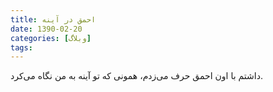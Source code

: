 ```yaml
---
title: احمق در آینه
date: 1390-02-20
categories: [وبلاگ]
tags:
---
```


داشتم با اون احمق حرف می‌زدم، همونی که تو آینه به من نگاه می‌کرد.
